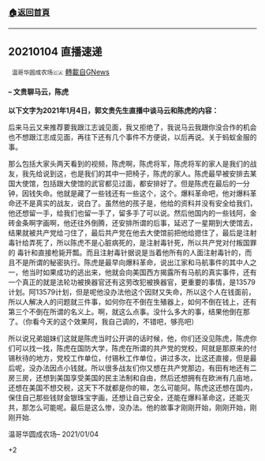 ###  [:house:返回首頁](https://github.com/ourhimalayas/txt)
---

## 20210104 直播速递
` 温哥华圆成农场🇨🇦` [轉載自GNews](https://gnews.org/zh-hans/715613/)

#### – 文贵聊马云，陈虎

**以下文字为****2021****年****1****月****4****日，郭文贵先生直播中谈马云和陈虎的内容：**

后来马云又来推荐要我跟江志诚见面，我又拒绝了，我说马云我跟你没合作的机会也不想跟江志成见面，再往下还有几个事件不方便说，以后再说。关于蚂蚁金服的事。

那么包括大家头两天看到的视频，陈虎啊，陈虎将军，陈虎将军的家人是我们的战友，我先给说到这，也是我们的其中一把椅子，陈虎的家人。陈虎最早被安排去某国大使馆，包括跟大使馆的武官都见过面，都安排好了。但是陈虎在最后的一分钟，因钱失命。他就是藏了一些钱还有一些这个，这个。爆料革命吧，他对爆料革命还不是真实的战友，说白了。虽然他的孩子是，他给的资料并没有安全给我们，他还想留一手，给我们也留一手了，留多手了可以说。然后他国内的一些钱阿，金砖金条啊字画啊，他还往外倒腾，还安排所谓的后事，延迟了一星期到大使馆去，结果就被共产党给刁住了，最后共产党在他去大使馆前把他给摁住了，最后是注射毒针给弄死了，所以陈虎不是心脏病死的，是注射毒针死，所以共产党对付叛国罪的 毒针和直接枪毙开瓢。而且注射毒针据说是当着他所有的人面注射毒针的，而且不是所谓的秘密执行。陈虎是最早向爆料革命，说出江家和马航事件的其中人之一，他当时如果成功的逃出来，他就会向美国西方揭露所有马航的真实事件，还有一个真正的就是法轮功被换器官还有这劳改犯被换器官，更重要的事情，是13579计划。阿13579计划，但是呢他没办法他这个因财又失命，所以这个人在钱面前，所以人解决人的问题就三件事，如何你在不倒在生殖器上，如何不倒在钱上，还有第三个不倒在所谓的名义上。啊，就这么点事。没什么多大的事，结果他倒在那了。（你看今天的这个效果阿，我自己调的，不错吧，够亮吧）

所以说兄弟姐妹们这就是陈虎当时公开讲的话时候，他，你们还没见陈虎，陈虎你们可以找一找，陈虎在国防大学，陈虎在所谓的共产党的党校，阿就是那原来的付锡秋待的地方，党校工作单位，付锡秋工作单位，讲过多次，比这还直接，但是最后呢，没办法因点小钱就。所以很多战友们你又想在共产党那边，有田有地还有二房三房，还想到美国享受美国的民主法制和自由，然后还想拥有在欧洲有几亩地，还想在美国不想交税，这天下不就都是你的嘛，怎么可能阿。陈虎这还想在国内，保住自己那些钱财金银珠宝字画，还想让自己安全，还能在爆料革命这，还能灭共，那怎么可能呢。最后是这么惨，没办法。他的故事才刚刚开始，刚刚开始，刚刚开始.

温哥华圆成农场– 2021/01/04

+2
